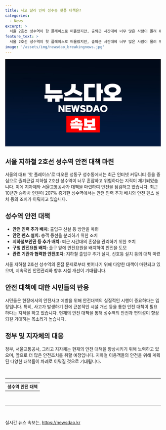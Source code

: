 ```yaml
---
title: 사고 날라 인파 성수동 핫플 대책은?
categories:
  - News
excerpt: >
  서울 2호선 성수역이 핫 플레이스로 떠올랐지만, 출퇴근 시간대에 너무 많은 사람이 몰려 위험하다는 우려가 증가하고 있습니다. 승하차 인원은 10년 전의 207% 증가했으며, 혼잡으로 사고 우려가 크다는 문제에 대응하기 위해 지자체와 서울교통공사가 대책을 마련 중입니다. 이에 공사는 안전인력 추가 배치와 안전 펜스 설치 등 질서유지를 위한 조치를 시행하고 있으며, 성동구청도 안전요원을 추가 배치했습니다. 지하철 출입구 추가 설치, 신호등 설치 등의 안전조치에 대한 대책 마련이 진행 중이며, 근본적인 시설 개선이 필요하다는 시민들의 의견이 제기되고 있습니다.
feature_text: >
  서울 2호선 성수역이 핫 플레이스로 떠올랐지만, 출퇴근 시간대에 너무 많은 사람이 몰려 위험하다는 우려가 증가하고 있습니다. 승하차 인원은 10년 전의 207% 증가했으며, 혼잡으로 사고 우려가 크다는 문제에 대응하기 위해 지자체와 서울교통공사가 대책을 마련 중입니다. 이에 공사는 안전인력 추가 배치와 안전 펜스 설치 등 질서유지를 위한 조치를 시행하고 있으며, 성동구청도 안전요원을 추가 배치했습니다. 지하철 출입구 추가 설치, 신호등 설치 등의 안전조치에 대한 대책 마련이 진행 중이며, 근본적인 시설 개선이 필요하다는 시민들의 의견이 제기되고 있습니다.
image: '/assets/img/newsdao_breakingnews.jpg'
---
```


<p><img src="/assets/img/newsdao_breakingnews.jpg" alt="ranknews 속보" /></p>

<h2>서울 지하철 2호선 성수역 안전 대책 마련</h2>

<p>서울의 대표 '핫 플레이스'로 떠오른 성동구 성수동에서는 최근 인터넷 커뮤니티 등을 중심으로 출퇴근길 지하철 2호선 성수역이 너무 혼잡하고 위험하다는 지적이 제기되었습니다. 이에 지자체와 서울교통공사가 대책을 마련하여 안전을 점검하고 있습니다. 최근 10년간 승하차 인원이 207% 증가한 성수역에서는 안전 인력 추가 배치와 안전 펜스 설치 등의 조치가 이뤄지고 있습니다.</p>

<h2 data-ke-size="size26">성수역 안전 대책</h2>

<ul>
  <li><b>안전 인력 추가 배치:</b> 출입구 신설 등 방안을 마련</li>
  <li><b>안전 펜스 설치:</b> 승객 동선을 분리하기 위한 조치</li>
  <li><b>지하철보안관 등 추가 배치:</b> 퇴근 시간대의 혼잡을 관리하기 위한 조치</li>
  <li><b>구청 안전요원 배치:</b> 출구 앞에 안전요원을 배치하여 안전을 도모</li>
  <li><b>관련 기관과 협력한 안전조치:</b> 지하철 출입구 추가 설치, 신호등 설치 등의 대책 마련</li>
</ul>

<p>서울 지하철 2호선 성수역의 혼잡 문제로부터 벗어나기 위해 다양한 대책이 마련되고 있으며, 지속적인 안전관리와 향후 시설 개선이 기대됩니다.</p>

<h2 data-ke-size="size26">안전 대책에 대한 시민들의 반응</h2>

<p>시민들은 현장에서의 안전사고 예방을 위해 안전대책의 실질적인 시행이 중요하다는 입장입니다. 특히, 사고가 발생하기 전에 근본적인 시설 개선 등을 통한 안전 대책이 필요하다는 지적을 하고 있습니다. 현재의 안전 대책을 통해 성수역의 안전과 편의성이 향상되길 기대하는 목소리가 높습니다.</p>

<h2 data-ke-size="size26">정부 및 지자체의 대응</h2>

<p>정부, 서울교통공사, 그리고 지자체는 현재의 안전 대책을 향상시키기 위해 노력하고 있으며, 앞으로 더 많은 안전조치를 취할 예정입니다. 지하철 이용객들의 안전을 위해 계획된 다양한 대책들이 차례로 이뤄질 것으로 기대됩니다.</p>

<p data-ke-size="size16">&nbsp;</p>

<hr>

<table>
  <tr>
    <td style="text-align: center; height: 17px;"><b>성수역 안전 대책</b></td>
  </tr>
</table>

<p data-ke-size="size16">&nbsp;</p>

<hr>

<p data-ke-size="size16">&nbsp;</p>
실시간 뉴스 속보는, <a href="https://newsdao.kr" rel="dofollow">https://newsdao.kr</a>


